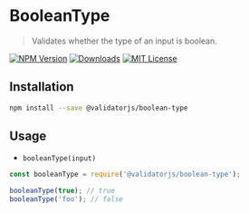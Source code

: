 # BooleanType

> Validates whether the type of an input is boolean.

[![NPM Version](https://img.shields.io/npm/v/@validatorjs/boolean-type.svg)](https://www.npmjs.com/package/@validatorjs/boolean-type)
[![Downloads](https://img.shields.io/npm/dt/@validatorjs/boolean-type.svg)](https://www.npmjs.com/package/@validatorjs/boolean-type)
[![MIT License](https://img.shields.io/npm/l/@validatorjs/boolean-type.svg)](../../LICENSE)

## Installation

```bash
npm install --save @validatorjs/boolean-type
```

## Usage

- `booleanType(input)`

```js
const booleanType = require('@validatorjs/boolean-type');

booleanType(true); // true
booleanType('foo'); // false
```
